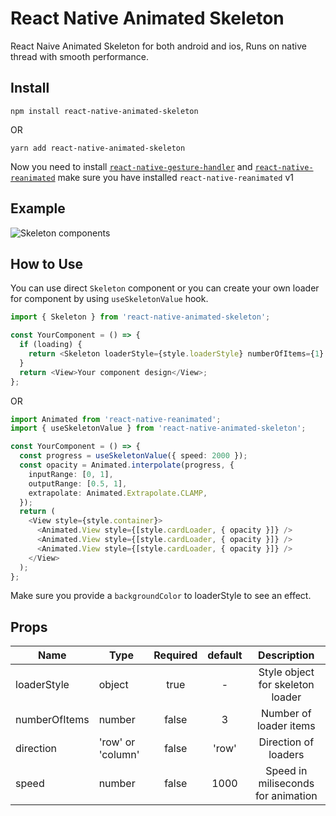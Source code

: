 # React Native Animated Skeleton

React Naive Animated Skeleton for both android and ios, Runs on native thread with smooth performance.

## Install

```
npm install react-native-animated-skeleton
```

OR

```
yarn add react-native-animated-skeleton
```

Now you need to install [`react-native-gesture-handler`](https://github.com/kmagiera/react-native-gesture-handler) and [`react-native-reanimated`](https://github.com/kmagiera/react-native-reanimated)
make sure you have installed `react-native-reanimated` v1

## Example

![Skeleton components](https://github.com/asaeed14/react-native-toast/blob/main/example.gif)

## How to Use

You can use direct `Skeleton` component or you can create your own loader for component by using `useSkeletonValue` hook.

```ts
import { Skeleton } from 'react-native-animated-skeleton';

const YourComponent = () => {
  if (loading) {
    return <Skeleton loaderStyle={style.loaderStyle} numberOfItems={1} />;
  }
  return <View>Your component design</View>;
};
```

OR

```ts
import Animated from 'react-native-reanimated';
import { useSkeletonValue } from 'react-native-animated-skeleton';

const YourComponent = () => {
  const progress = useSkeletonValue({ speed: 2000 });
  const opacity = Animated.interpolate(progress, {
    inputRange: [0, 1],
    outputRange: [0.5, 1],
    extrapolate: Animated.Extrapolate.CLAMP,
  });
  return (
    <View style={style.container}>
      <Animated.View style={[style.cardLoader, { opacity }]} />
      <Animated.View style={[style.cardLoader, { opacity }]} />
      <Animated.View style={[style.cardLoader, { opacity }]} />
    </View>
  );
};
```

Make sure you provide a `backgroundColor` to loaderStyle to see an effect.

## Props

| Name          | Type              | Required | default |            Description             |
| ------------- | ----------------- | :------: | :-----: | :--------------------------------: |
| loaderStyle   | object            |   true   |    -    |  Style object for skeleton loader  |
| numberOfItems | number            |  false   |    3    |       Number of loader items       |
| direction     | 'row' or 'column' |  false   |  'row'  |        Direction of loaders        |
| speed         | number            |  false   |  1000   | Speed in miliseconds for animation |
